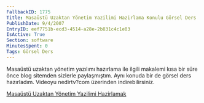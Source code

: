 ```yaml
---
FallbackID: 1775
Title: Masaüstü Uzaktan Yönetim Yazilimi Hazirlama Konulu Görsel Ders
PublishDate: 9/4/2007
EntryID: eef7751b-ecd3-4514-a28e-2b831c4c1e03
IsActive: True
Section: software
MinutesSpent: 0
Tags: Görsel Ders
---
```

Masaüstü uzaktan yönetim yazılımı hazırlama ile ilgili makalemi kısa bir
süre önce blog sitemden sizlerle paylaşmıştım. Aynı konuda bir de görsel
ders hazırladım. Videoyu nedirtv?com üzerinden indirebilirsiniz.

[Masaüstü Uzaktan Yönetim Yazilimi
Hazirlamak](http://www.nedirtv.com/VideoDetay.aspx?VideoID=66)


